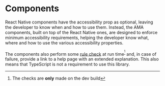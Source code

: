 # Components

React Native components have the accessibility prop as optional, leaving the developer to know when and how to use them. Instead, the AMA components, built on top of the React Native ones, are designed to enforce minimum accessibility requirements, helping the developer know what, where and how to use the various accessibility properties.


The components also perform some [rule check](../guidelines/guidelines.md) at run time<sup>[^1]</sup> and, in case of failure, provide a link to a help page with an extended explanation. This also means that TypeScript is not a requirement to use this library.

[^1]: The checks are **only** made on the dev build
